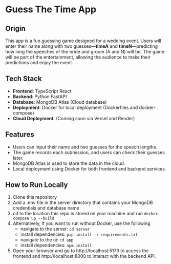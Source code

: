 # Guess The Time App

## Origin
This app is a fun guessing game designed for a wedding event. Users will enter their name along with two guesses—**timeA** and **timeN**—predicting how long the speeches of the bride and groom (A and N) will be. The game will be part of the entertainment, allowing the audience to make their predictions and enjoy the event.

## Tech Stack
- **Frontend**: TypeScript React
- **Backend**: Python FastAPI
- **Database**: MongoDB Atlas (Cloud database)
- **Deployment**: Docker for local deployment (Dockerfiles and docker-compose)
- **Cloud Deployment**: (Coming soon via Vercel and Render)

## Features
- Users can input their name and two guesses for the speech lengths.
- The game records each submission, and users can check their guesses later.
- MongoDB Atlas is used to store the data in the cloud.
- Local deployment using Docker for both frontend and backend services.

## How to Run Locally

1. Clone this repository
2. Add a .env file in the server directory that contains your MongoDB credentials and database name
3. cd to the location this repo is stored on your machine and run `docker-compose up --build`
4. Alternatively, if you want to run without Docker, use the following
   - navigate to the server: `cd server`
   - install dependencies: `pip install -r requirements.txt`
   - navigate to the ui: `cd app`
   - install dependencies: `npm install`
5. Open your browser and go to http://localhost:5173 to access the frontend and http://localhost:8000 to interact with the backend API.
